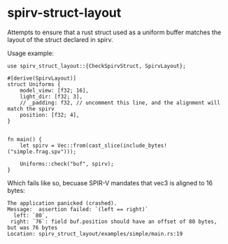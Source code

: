 # spirv-struct-layout

Attempts to ensure that a rust struct used as a uniform buffer matches the layout of the struct declared in spirv.

Usage example:
```
use spirv_struct_layout::{CheckSpirvStruct, SpirvLayout};

#[derive(SpirvLayout)]
struct Uniforms {
    model_view: [f32; 16],
    light_dir: [f32; 3],
    // _padding: f32, // uncomment this line, and the alignment will match the spirv
    position: [f32; 4],
}


fn main() {
    let spirv = Vec::from(cast_slice(include_bytes!("simple.frag.spv")));

    Uniforms::check("buf", spirv);
}
```

Which fails like so, becuase SPIR-V mandates that vec3 is aligned to 16 bytes:
```
The application panicked (crashed).
Message:  assertion failed: `(left == right)`
  left: `80`,
 right: `76`: field buf.position should have an offset of 80 bytes, but was 76 bytes
Location: spirv_struct_layout/examples/simple/main.rs:19
```
